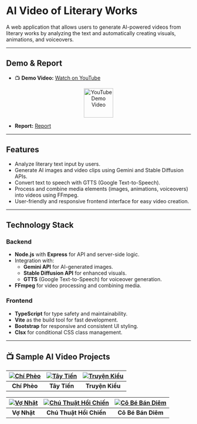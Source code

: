 # AI Video of Literary Works

A web application that allows users to generate AI-powered videos from literary works by analyzing the text and automatically creating visuals, animations, and voiceovers.

---

## Demo & Report

- 📺 **Demo Video:** [Watch on YouTube](https://youtu.be/V9iz58P-7fo)

<div align="center">
  <a href="https://youtu.be/V9iz58P-7fo">
  <img src="https://upload.wikimedia.org/wikipedia/commons/e/ef/Youtube_logo.png" 
       alt="YouTube Demo Video" width="80">  </a>
</div>

- **Report:** [Report](https://drive.google.com/drive/folders/1Vqn-W6EMY0KUj9jRC5zDXyOdMaXnTCgC?usp=sharing)

---

## Features

- Analyze literary text input by users.
- Generate AI images and video clips using Gemini and Stable Diffusion APIs.
- Convert text to speech with GTTS (Google Text-to-Speech).
- Process and combine media elements (images, animations, voiceovers) into videos using FFmpeg.
- User-friendly and responsive frontend interface for easy video creation.

---



## Technology Stack

### Backend
- **Node.js** with **Express** for API and server-side logic.
- Integration with:
  - **Gemini API** for AI-generated images.
  - **Stable Diffusion API** for enhanced visuals.
  - **GTTS** (Google Text-to-Speech) for voiceover generation.
- **FFmpeg** for video processing and combining media.

### Frontend
- **TypeScript** for type safety and maintainability.
- **Vite** as the build tool for fast development.
- **Bootstrap** for responsive and consistent UI styling.
- **Clsx** for conditional CSS class management.

---

## 📺 Sample AI Video Projects

| [![Chí Phèo](https://img.youtube.com/vi/9wwLZD6m2Qc/0.jpg)](https://youtu.be/9wwLZD6m2Qc?si=V27TA23k7aX6Nbgk) | [![Tây Tiến](https://img.youtube.com/vi/LVQKiFRs0mU/0.jpg)](https://youtu.be/LVQKiFRs0mU?si=ZJ66ojTgh5B4ZumE) | [![Truyện Kiều](https://img.youtube.com/vi/28y-B6YKHqY/0.jpg)](https://youtu.be/28y-B6YKHqY?si=Vmu9xfNDo8htrXRZ) |
|:--:|:--:|:--:|
| **Chí Phèo** | **Tây Tiến** | **Truyện Kiều** |

| [![Vợ Nhặt](https://img.youtube.com/vi/dhcGwjyCKLk/0.jpg)](https://youtu.be/dhcGwjyCKLk?si=wrciS58pMYmAUoms) | [![Chú Thuật Hồi Chiến](https://img.youtube.com/vi/dByVcQ5OMPc/0.jpg)](https://youtu.be/dByVcQ5OMPc?si=yLKhdgpbzyr7gMcD) | [![Cô Bé Bán Diêm](https://img.youtube.com/vi/jY3n2QWjRIQ/0.jpg)](https://youtu.be/jY3n2QWjRIQ?si=4qDc1x4rRbyJ-Uy1) |
|:--:|:--:|:--:|
| **Vợ Nhặt** | **Chú Thuật Hồi Chiến** | **Cô Bé Bán Diêm** |

